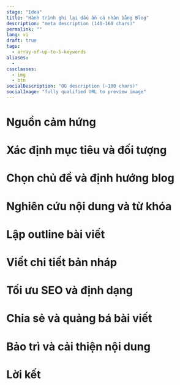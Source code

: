 ```yaml
---
stage: "Idea"
title: "Hành trình ghi lại dấu ấn cá nhân bằng Blog"
description: "meta description (140‑160 chars)"
permalink: ""
lang: vi
draft: true
tags: 
  - array-of-up-to-5-keywords
aliases:
  - 
cssclasses:
  - img
  - btn
socialDescription: "OG description (~100 chars)"
socialImage: "fully qualified URL to preview image"
---
```


# Nguồn cảm hứng

# Xác định mục tiêu và đối tượng

# Chọn chủ đề và định hướng blog

# Nghiên cứu nội dung và từ khóa

# Lập outline bài viết

# Viết chi tiết bản nháp

# Tối ưu SEO và định dạng

# Chia sẻ và quảng bá bài viết

# Bảo trì và cải thiện nội dung

# Lời kết